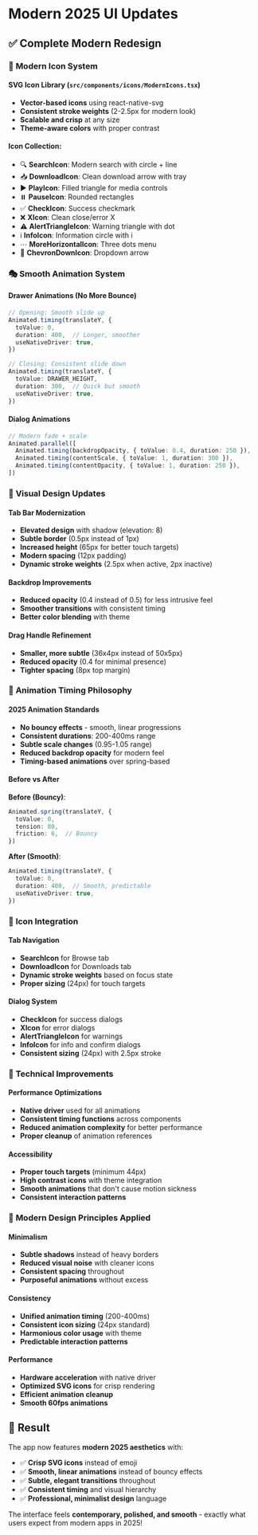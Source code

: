 # Modern 2025 UI Updates

## ✅ **Complete Modern Redesign**

### 🎨 **Modern Icon System**

#### **SVG Icon Library (`src/components/icons/ModernIcons.tsx`)**
- **Vector-based icons** using react-native-svg
- **Consistent stroke weights** (2-2.5px for modern look)
- **Scalable and crisp** at any size
- **Theme-aware colors** with proper contrast

#### **Icon Collection**:
- 🔍 **SearchIcon**: Modern search with circle + line
- 📥 **DownloadIcon**: Clean download arrow with tray
- ▶️ **PlayIcon**: Filled triangle for media controls
- ⏸️ **PauseIcon**: Rounded rectangles
- ✅ **CheckIcon**: Success checkmark
- ❌ **XIcon**: Clean close/error X
- ⚠️ **AlertTriangleIcon**: Warning triangle with dot
- ℹ️ **InfoIcon**: Information circle with i
- ⋯ **MoreHorizontalIcon**: Three dots menu
- 🔽 **ChevronDownIcon**: Dropdown arrow

### 🎭 **Smooth Animation System**

#### **Drawer Animations (No More Bounce)**
```typescript
// Opening: Smooth slide up
Animated.timing(translateY, {
  toValue: 0,
  duration: 400,  // Longer, smoother
  useNativeDriver: true,
})

// Closing: Consistent slide down
Animated.timing(translateY, {
  toValue: DRAWER_HEIGHT,
  duration: 300,  // Quick but smooth
  useNativeDriver: true,
})
```

#### **Dialog Animations**
```typescript
// Modern fade + scale
Animated.parallel([
  Animated.timing(backdropOpacity, { toValue: 0.4, duration: 250 }),
  Animated.timing(contentScale, { toValue: 1, duration: 300 }),
  Animated.timing(contentOpacity, { toValue: 1, duration: 250 }),
])
```

### 🎯 **Visual Design Updates**

#### **Tab Bar Modernization**
- **Elevated design** with shadow (elevation: 8)
- **Subtle border** (0.5px instead of 1px)
- **Increased height** (65px for better touch targets)
- **Modern spacing** (12px padding)
- **Dynamic stroke weights** (2.5px when active, 2px inactive)

#### **Backdrop Improvements**
- **Reduced opacity** (0.4 instead of 0.5) for less intrusive feel
- **Smoother transitions** with consistent timing
- **Better color blending** with theme

#### **Drag Handle Refinement**
- **Smaller, more subtle** (36x4px instead of 50x5px)
- **Reduced opacity** (0.4 for minimal presence)
- **Tighter spacing** (8px top margin)

### 🚀 **Animation Timing Philosophy**

#### **2025 Animation Standards**
- **No bouncy effects** - smooth, linear progressions
- **Consistent durations**: 200-400ms range
- **Subtle scale changes** (0.95-1.05 range)
- **Reduced backdrop opacity** for modern feel
- **Timing-based animations** over spring-based

#### **Before vs After**

**Before (Bouncy)**:
```typescript
Animated.spring(translateY, {
  toValue: 0,
  tension: 80,
  friction: 6,  // Bouncy
})
```

**After (Smooth)**:
```typescript
Animated.timing(translateY, {
  toValue: 0,
  duration: 400,  // Smooth, predictable
  useNativeDriver: true,
})
```

### 🎨 **Icon Integration**

#### **Tab Navigation**
- **SearchIcon** for Browse tab
- **DownloadIcon** for Downloads tab
- **Dynamic stroke weights** based on focus state
- **Proper sizing** (24px) for touch targets

#### **Dialog System**
- **CheckIcon** for success dialogs
- **XIcon** for error dialogs
- **AlertTriangleIcon** for warnings
- **InfoIcon** for info and confirm dialogs
- **Consistent sizing** (24px) with 2.5px stroke

### 🔧 **Technical Improvements**

#### **Performance Optimizations**
- **Native driver** used for all animations
- **Consistent timing functions** across components
- **Reduced animation complexity** for better performance
- **Proper cleanup** of animation references

#### **Accessibility**
- **Proper touch targets** (minimum 44px)
- **High contrast icons** with theme integration
- **Smooth animations** that don't cause motion sickness
- **Consistent interaction patterns**

### 🎯 **Modern Design Principles Applied**

#### **Minimalism**
- **Subtle shadows** instead of heavy borders
- **Reduced visual noise** with cleaner icons
- **Consistent spacing** throughout
- **Purposeful animations** without excess

#### **Consistency**
- **Unified animation timing** (200-400ms)
- **Consistent icon sizing** (24px standard)
- **Harmonious color usage** with theme
- **Predictable interaction patterns**

#### **Performance**
- **Hardware acceleration** with native driver
- **Optimized SVG icons** for crisp rendering
- **Efficient animation cleanup**
- **Smooth 60fps animations**

## 🚀 **Result**

The app now features **modern 2025 aesthetics** with:
- ✅ **Crisp SVG icons** instead of emoji
- ✅ **Smooth, linear animations** instead of bouncy effects
- ✅ **Subtle, elegant transitions** throughout
- ✅ **Consistent timing** and visual hierarchy
- ✅ **Professional, minimalist design** language

The interface feels **contemporary, polished, and smooth** - exactly what users expect from modern apps in 2025!